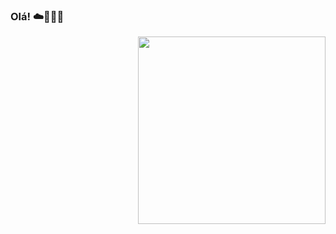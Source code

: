 ### Olá! :cloud:👩🏻‍💻

<img src="https://raw.githubusercontent.com/MicaelliMedeiros/micaellimedeiros/master/image/computer-illustration.png" width="300px" align="right">

